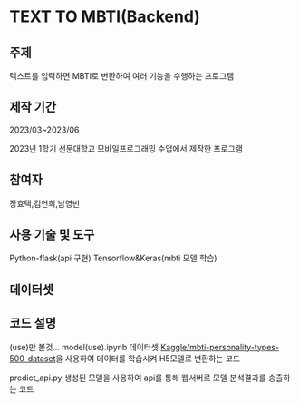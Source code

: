 
# TEXT TO MBTI(Backend)
## 주제
텍스트를 입력하면 MBTI로 변환하여 여러 기능을 수행하는 프로그램

## 제작 기간
2023/03~2023/06

2023년 1학기 선문대학교 모바일프로그래밍 수업에서 제작한 프로그램


## 참여자
장효택,김연희,남영빈

## 사용 기술 및 도구
 Python-flask(api 구현)
 Tensorflow&Keras(mbti 모델 학습)

## 데이터셋


## 코드 설명
(use)만 볼것...
model(use).ipynb
 데이터셋 [Kaggle/mbti-personality-types-500-dataset](https://www.kaggle.com/datasets/zeyadkhalid/mbti-personality-types-500-dataset)을 사용하여 데이터를 학습시켜 H5모델로 변환하는 코드

predict_api.py
생성된 모델을 사용하여 api를 통해 웹서버로 모델        분석결과를 송출하는 코드